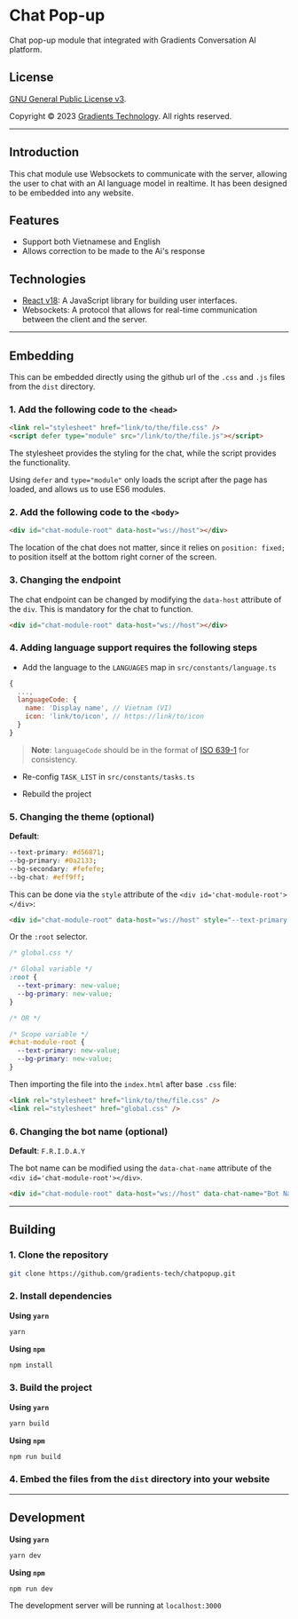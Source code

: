 # Chat Pop-up

Chat pop-up module that integrated with Gradients Conversation AI platform.

## License

[GNU General Public License v3](https://github.com/gradients-tech/chatpopup/blob/main/LICENSE).

Copyright &copy; 2023 [Gradients Technology](https://github.com/gradients-tech). All rights reserved.

<hr/>

## Introduction

This chat module use Websockets to communicate with the server, allowing the user to chat with an AI language model in realtime. It has been designed to be embedded into any website.

## Features

- Support both Vietnamese and English
- Allows correction to be made to the Ai's response

## Technologies

- [React v18](https://react.dev/): A JavaScript library for building user interfaces.
- Websockets: A protocol that allows for real-time communication between the client and the server.

<hr/>

## Embedding

This can be embedded directly using the github url of the `.css` and `.js` files from the `dist` directory.

### 1. Add the following code to the `<head>`

```html
<link rel="stylesheet" href="link/to/the/file.css" />
<script defer type="module" src="/link/to/the/file.js"></script>
```

The stylesheet provides the styling for the chat, while the script provides the functionality.

Using `defer` and `type="module"` only loads the script after the page has loaded, and allows us to use ES6 modules.

### 2. Add the following code to the `<body>`

```html
<div id="chat-module-root" data-host="ws://host"></div>
```

The location of the chat does not matter, since it relies on `position: fixed;` to position itself at the bottom right corner of the screen.

### 3. Changing the endpoint

The chat endpoint can be changed by modifying the `data-host` attribute of the `div`. This is mandatory for the chat to function.

```html
<div id="chat-module-root" data-host="ws://host"></div>
```

### 4. Adding language support requires the following steps

- Add the language to the `LANGUAGES` map in `src/constants/language.ts`

```js
{
  ...,
  languageCode: {
    name: 'Display name', // Vietnam (VI)
    icon: 'link/to/icon', // https://link/to/icon
  }
}
```

> **Note**: `languageCode` should be in the format of [ISO 639-1](https://en.wikipedia.org/wiki/List_of_ISO_639-1_codes) for consistency.

- Re-config `TASK_LIST` in `src/constants/tasks.ts`

- Rebuild the project

### 5. Changing the theme (optional)

**Default**:

```css
--text-primary: #d56871;
--bg-primary: #0a2133;
--bg-secondary: #fefefe;
--bg-chat: #eff9ff;
```

This can be done via the `style` attribute of the `<div id='chat-module-root'></div>`:

```html
<div id="chat-module-root" data-host="ws://host" style="--text-primary: new-value; --bg-primary: new-value;"></div>
```

Or the `:root` selector.

```css
/* global.css */

/* Global variable */
:root {
  --text-primary: new-value;
  --bg-primary: new-value;
}

/* OR */

/* Scope variable */
#chat-module-root {
  --text-primary: new-value;
  --bg-primary: new-value;
}
```

Then importing the file into the `index.html` after base `.css` file:

```html
<link rel="stylesheet" href="link/to/the/file.css" />
<link rel="stylesheet" href="global.css" />
```


### 6. Changing the bot name (optional)

**Default**: `F.R.I.D.A.Y`

The bot name can be modified using the `data-chat-name` attribute of the `<div id='chat-module-root'></div>`.

```html
<div id="chat-module-root" data-host="ws://host" data-chat-name="Bot Name"></div>
```

<hr/>

## Building

### 1. Clone the repository

```bash
git clone https://github.com/gradients-tech/chatpopup.git
```

### 2. Install dependencies

**Using `yarn`**

```bash
yarn
```

**Using `npm`**

```bash
npm install
```

### 3. Build the project

**Using `yarn`**

```bash
yarn build
```

**Using `npm`**

```bash
npm run build
```

### 4. Embed the files from the `dist` directory into your website

<hr/>

## Development

**Using `yarn`**

```bash
yarn dev
```

**Using `npm`**

```bash
npm run dev
```

The development server will be running at `localhost:3000`
